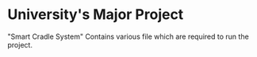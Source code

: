 # University's Major Project
"Smart Cradle System"
Contains various file which are required to run the project.
